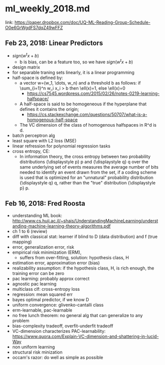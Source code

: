 # ml_weekly_2018.md
link: https://paper.dropbox.com/doc/UQ-ML-Reading-Group-Schedule-O0e6GrWgdFS7dqZ49wFFZ

## Feb 23, 2018: Linear Predictors
* $sign(w^t x + b)$
  * b is bias, can be a feature too, so we have $sign(w^t x + b)$
* design matrix
* for separable traning sets linearly, it is a linear programming
* half-space is defined by:
  * a vector w=(w_1, \dots, w_n) and a threshold b as follows:
    if \sum_{i=1}^n w_i x_i > b then \ell(x)=1, else \ell(x)=0
    * https://cs7545.wordpress.com/2015/02/26/notes-0219-learning-halfspace/
  * A half-space is said to be homogeneous if the hyperplane that defines it contains the origin;
    * https://cs.stackexchange.com/questions/50707/what-is-a-homogenous-half-space
  *  The VC dimension of the class of homogenous halfspaces in R^d is d.
* batch perceptron alg
* least square with L2 loss (MSE)
* linear refression for polynomial regression tasks
* cross entropy, CE:
  * In information theory, the cross entropy between two probability distributions {\displaystyle p} p and {\displaystyle q} q over the same underlying set of events measures the average number of bits needed to identify an event drawn from the set, if a coding scheme is used that is optimized for an "unnatural" probability distribution {\displaystyle q} q, rather than the "true" distribution {\displaystyle p} p.

## Feb 16, 2018: Fred Roosta
* understanding ML book:
http://www.cs.huji.ac.il/~shais/UnderstandingMachineLearning/understanding-machine-learning-theory-algorithms.pdf
* ch 1 to 6 (review)
* diff with classical stat:
learner if blind to D (data distribution) and f (true mapping)
* error, generalization error, risk
* empirical risk minimization (ERM),
  * suffers from over-fitting,
    solution: hypothesis class, H
* estimation error, approximation error (bias)
* realizability assumption:
if the hypothesis class, H, is rich enough, the training error can be zero
* pac learning: probably approx correct
* agnostic pac learning
* multiclass clf: cross-entropy loss
* regression: mean squared err
* bayes optimal predictor, if we know D
* uniform convergence: glivenko-cantalli class
* erm-learnable, pac-learnable
* no free lunch theorem:
no general alg that can generalize to any problem
* bias-complexity tradeoff, overfit-underfit tradeoff
* VC-dimension characterizes PAC-learnability:
https://www.quora.com/Explain-VC-dimension-and-shattering-in-lucid-Way
* non uniform learning
* structural risk minization
* occam's razor: do well as simple as possible
